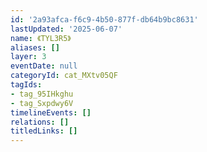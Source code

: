 ```yaml
---
id: '2a93afca-f6c9-4b50-877f-db64b9bc8631'
lastUpdated: '2025-06-07'
name: 《TYL3R5》
aliases: []
layer: 3
eventDate: null
categoryId: cat_MXtv05QF
tagIds:
- tag_95IHkghu
- tag_Sxpdwy6V
timelineEvents: []
relations: []
titledLinks: []
---
```


